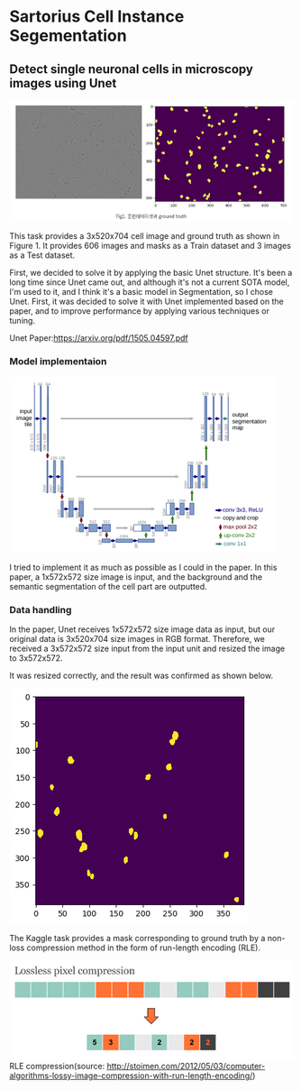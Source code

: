 # Sartorius Cell Instance Segementation

## Detect single neuronal cells in microscopy images using Unet

![Alt text](/images/train_truth.png)


This task provides a 3x520x704 cell image and ground truth as shown in Figure 1. It provides 606 images and masks as a Train dataset and 3 images as a Test dataset.

First, we decided to solve it by applying the basic Unet structure. It's been a long time since Unet came out, and although it's not a current SOTA model, I'm used to it, and I think it's a basic model in Segmentation, so I chose Unet. First, it was decided to solve it with Unet implemented based on the paper, and to improve performance by applying various techniques or tuning.

Unet Paper:https://arxiv.org/pdf/1505.04597.pdf

### Model implementaion

![Alt text](/images/unet.png)

I tried to implement it as much as possible as I could in the paper. In this paper, a 1x572x572 size image is input, and the background and the semantic segmentation of the cell part are outputted.

### Data handling

In the paper, Unet receives 1x572x572 size image data as input, but our original data is 3x520x704 size images in RGB format. Therefore, we received a 3x572x572 size input from the input unit and resized the image to 3x572x572.

It was resized correctly, and the result was confirmed as shown below.

![Alt text](/images/resuze.png)

The Kaggle task provides a mask corresponding to ground truth by a non-loss compression method in the form of run-length encoding (RLE).

![Alt text](/images/rle.png)
RLE compression(source: http://stoimen.com/2012/05/03/computer-algorithms-lossy-image-compression-with-run-length-encoding/)